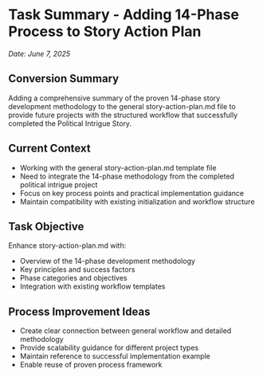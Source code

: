 # Task Summary - Adding 14-Phase Process to Story Action Plan
*Date: June 7, 2025*

## Conversion Summary
Adding a comprehensive summary of the proven 14-phase story development methodology to the general story-action-plan.md file to provide future projects with the structured workflow that successfully completed the Political Intrigue Story.

## Current Context
- Working with the general story-action-plan.md template file
- Need to integrate the 14-phase methodology from the completed political intrigue project
- Focus on key process points and practical implementation guidance
- Maintain compatibility with existing initialization and workflow structure

## Task Objective
Enhance story-action-plan.md with:
- Overview of the 14-phase development methodology
- Key principles and success factors
- Phase categories and objectives
- Integration with existing workflow templates

## Process Improvement Ideas
- Create clear connection between general workflow and detailed methodology
- Provide scalability guidance for different project types
- Maintain reference to successful implementation example
- Enable reuse of proven process framework
